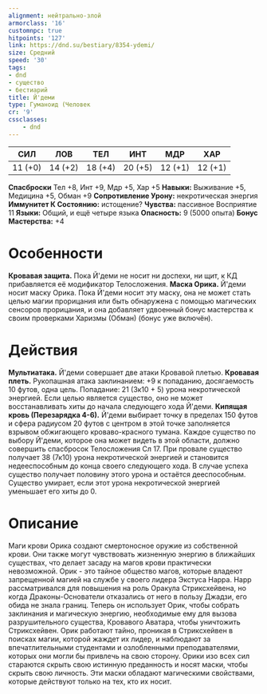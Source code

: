 ```yaml
---
alignment: нейтрально-злой
armorclass: '16'
customnpc: true
hitpoints: '127'
link: https://dnd.su/bestiary/8354-ydemi/
size: Средний
speed: '30'
tags:
- dnd
- существо
- бестиарий
title: Й'деми
type: Гуманоид (Человек
cr: '9'
cssclasses:
    - dnd
---
```



| СИЛ | ЛОВ | ТЕЛ | ИНТ | МДР | ХАР |
|---|---|---|---|---|---|
| 11 (+0) | 14 (+2) | 18 (+4) | 20 (+5) | 12 (+1) | 12 (+1) |
**Спасброски** Тел +8, Инт +9, Мдр +5, Хар +5
**Навыки:** Выживание +5, Медицина +5, Обман +9
**Сопротивление Урону:** некротическая энергия
**Иммунитет К Состоянию:** истощение?
**Чувства:** пассивное Восприятие 11
**Языки:** Общий, и ещё четыре языка
**Опасность:** 9 (5000 опыта)
**Бонус Мастерства:** +4


# Особенности
**Кровавая защита.** Пока Й'деми не носит ни доспехи, ни щит, к КД прибавляется её модификатор Телосложения.
**Маска Орика.** Й'деми носит маску Орика. Пока Й'деми носит эту маску, она не может стать целью магии прорицания или быть обнаружена с помощью магических сенсоров прорицания, и она добавляет удвоенный бонус мастерства к своим проверками Харизмы (Обман) (бонус уже включён).


# Действия
**Мультиатака.** Й'деми совершает две атаки Кровавой плетью.
**Кровавая плеть.** Рукопашная атака заклинанием: +9 к попаданию, досягаемость 10 футов, одна цель. Попадание: 21 (3к10 + 5) урона некротической энергией. Если целью является существо, оно не может восстанавливать хиты до начала следующего хода Й'деми.
**Кипящая кровь (Перезарядка 4-6).** Й'деми выбирает точку в пределах 150 футов и сфера радиусом 20 футов с центром в этой точке заполняется взрывом обжигающего кроваво-красного тумана. Каждое существо по выбору Й'деми, которое она может видеть в этой области, должно совершить спасбросок Телосложения Сл 17. При провале существо получает 38 (7к10) урона некротической энергией и становится недееспособным до конца своего следующего хода. В случае успеха существо получает половину этого урона и остаётся дееспособным. Существо умирает, если этот урона некротической энергией уменьшает его хиты до 0.


# Описание
Маги крови Орика создают смертоносное оружие из собственной крови. Они также могут чувствовать жизненную энергию в ближайших существах, что делает засаду на магов крови практически невозможной. Орик - это тайное общество магов, которые владеют запрещенной магией на службе у своего лидера Экстуса Нарра. Нарр рассматривался для повышения на роль Оракула Стриксхейвена, но когда Драконы-Основатели отказались от него в пользу Джадзи, его обида не знала границ. Теперь он использует Орик, чтобы собрать заклинания и магическую энергию, необходимые ему для вызова разрушительного существа, Кровавого Аватара, чтобы уничтожить Стриксхейвен. Орик работают тайно, проникая в Стриксхейвен в поисках магии, которой жаждет их лидер, и наблюдают за впечатлительными студентами и озлобленными преподавателями, которых они могли бы привлечь на свою сторону. Орики изо всех сил стараются скрыть свою истинную преданность и носят маски, чтобы скрыть свою личность. Эти маски обладают магическими свойствами, которые действуют только на тех, кто их носит.